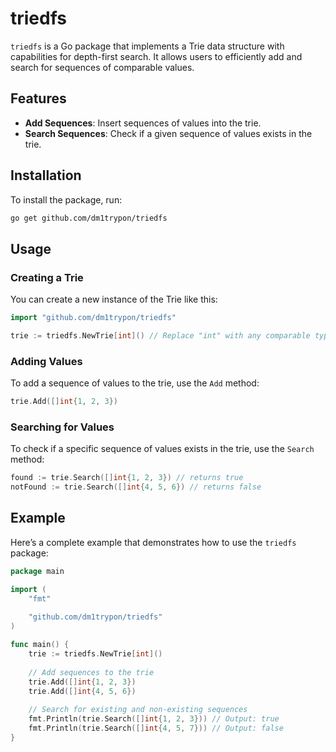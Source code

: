 # triedfs

`triedfs` is a Go package that implements a Trie data structure with capabilities for depth-first search. It allows users to efficiently add and search for sequences of comparable values.

## Features

- **Add Sequences**: Insert sequences of values into the trie.
- **Search Sequences**: Check if a given sequence of values exists in the trie.

## Installation

To install the package, run:

```bash
go get github.com/dm1trypon/triedfs
```

## Usage

### Creating a Trie

You can create a new instance of the Trie like this:

```go
import "github.com/dm1trypon/triedfs"

trie := triedfs.NewTrie[int]() // Replace "int" with any comparable type
```

### Adding Values

To add a sequence of values to the trie, use the `Add` method:

```go
trie.Add([]int{1, 2, 3})
```

### Searching for Values

To check if a specific sequence of values exists in the trie, use the `Search` method:

```go
found := trie.Search([]int{1, 2, 3}) // returns true
notFound := trie.Search([]int{4, 5, 6}) // returns false
```

## Example

Here’s a complete example that demonstrates how to use the `triedfs` package:

```go
package main

import (
    "fmt"
	
    "github.com/dm1trypon/triedfs"
)

func main() {
    trie := triedfs.NewTrie[int]()
    
    // Add sequences to the trie
    trie.Add([]int{1, 2, 3})
    trie.Add([]int{4, 5, 6})
    
    // Search for existing and non-existing sequences
    fmt.Println(trie.Search([]int{1, 2, 3})) // Output: true
    fmt.Println(trie.Search([]int{4, 5, 7})) // Output: false
}
```
